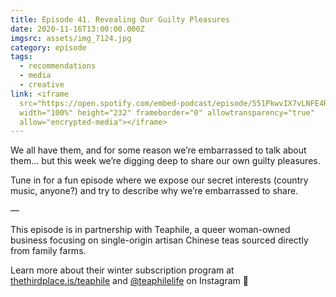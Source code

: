 ```yaml
---
title: Episode 41. Revealing Our Guilty Pleasures
date: 2020-11-16T13:00:00.000Z
imgsrc: assets/img_7124.jpg
category: episode
tags:
  - recommendations
  - media
  - creative
link: <iframe
  src="https://open.spotify.com/embed-podcast/episode/551PkwvIX7vLNFE4RfK70k"
  width="100%" height="232" frameborder="0" allowtransparency="true"
  allow="encrypted-media"></iframe>
---
```

We all have them, and for some reason we’re embarrassed to talk about them… but this week we’re digging deep to share our own guilty pleasures.

Tune in for a fun episode where we expose our secret interests (country music, anyone?) and try to describe why we’re embarrassed to share.



—⁣⁣⁣

This episode is in partnership with Teaphile, a queer woman-owned business focusing on single-origin artisan Chinese teas sourced directly from family farms.

Learn more about their winter subscription program at [thethirdplace.is/teaphile](https://thethirdplace.is/teaphile) and [@teaphilelife](https://www.instagram.com/teaphilelife/?hl=en) on Instagram 🍃